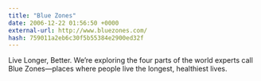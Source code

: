 ```yaml
---
title: "Blue Zones"
date: 2006-12-22 01:56:50 +0000
external-url: http://www.bluezones.com/
hash: 759011a2eb6c30f5b55384e2900ed32f
---
```


Live Longer, Better. We’re exploring the four parts of the world experts call Blue Zones—places where people live the longest, healthiest lives.

